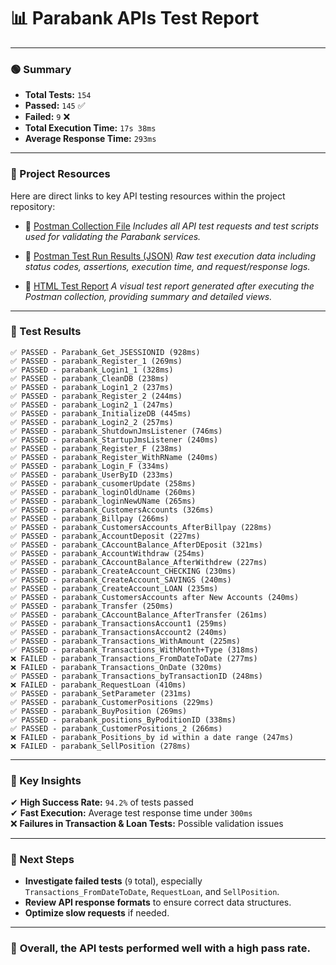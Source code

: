# 📊 Parabank APIs Test Report

---

 ### 🟢 Summary
   - **Total Tests:** `154`  
   - **Passed:** `145` ✅  
   - **Failed:** `9` ❌  
   - **Total Execution Time:** `17s 38ms`  
   - **Average Response Time:** `293ms`

---

 ### 🔗 Project Resources
 
  Here are direct links to key API testing resources within the project repository:
   
   - 📁 [Postman Collection File](https://github.com/Abdelrahman-AA/Automated-Testing-Framework/blob/main/Parabank_APIs_Test/Parabank_APIs_Test.postman.json)  *Includes all API test requests and test scripts used for validating the Parabank services.*
   
   - 📄 [Postman Test Run Results (JSON)](https://github.com/Abdelrahman-AA/Automated-Testing-Framework/blob/main/Parabank_APIs_Test/Parabank_APIs_Test.postman_test_run.json)   *Raw test execution data including status codes, assertions, execution time, and request/response logs.*
   
   - 🧾 [HTML Test Report](https://github.com/Abdelrahman-AA/Automated-Testing-Framework/blob/main/Parabank_APIs_Test/Parabank_APIs_Test.postman_test_run.html)   *A visual test report generated after executing the Postman collection, providing summary and detailed views.*

---

### 📌 Test Results

```
✅ PASSED - Parabank_Get_JSESSIONID (928ms)
✅ PASSED - parabank_Register_1 (269ms)
✅ PASSED - parabank_Login1_1 (328ms)
✅ PASSED - parabank_CleanDB (238ms)
✅ PASSED - parabank_Login1_2 (237ms)
✅ PASSED - parabank_Register_2 (244ms)
✅ PASSED - parabank_Login2_1 (247ms)
✅ PASSED - parabank_InitializeDB (445ms)
✅ PASSED - parabank_Login2_2 (257ms)
✅ PASSED - parabank_ShutdownJmsListener (746ms)
✅ PASSED - parabank_StartupJmsListener (240ms)
✅ PASSED - parabank_Register_F (238ms)
✅ PASSED - parabank_Register_WithRName (240ms)
✅ PASSED - parabank_Login_F (334ms)
✅ PASSED - parabank_UserByID (233ms)
✅ PASSED - parabank_cusomerUpdate (258ms)
✅ PASSED - parabank_loginOldUname (260ms)
✅ PASSED - parabank_loginNewUName (265ms)
✅ PASSED - parabank_CustomersAccounts (326ms)
✅ PASSED - parabank_Billpay (266ms)
✅ PASSED - parabank_CustomersAccounts_AfterBillpay (228ms)
✅ PASSED - parabank_ِAccountDeposit (227ms)
✅ PASSED - parabank_CAccountBalance_AfterDEposit (321ms)
✅ PASSED - parabank_AccountWithdraw (254ms)
✅ PASSED - parabank_CAccountBalance_AfterWithdrew (227ms)
✅ PASSED - parabank_CreateAccount_CHECKING (230ms)
✅ PASSED - parabank_CreateAccount_SAVINGS (240ms)
✅ PASSED - parabank_CreateAccount_LOAN (235ms)
✅ PASSED - parabank_CustomersAccounts after New Accounts (240ms)
✅ PASSED - parabank_Transfer (250ms)
✅ PASSED - parabank_CAccountBalance_AfterTransfer (261ms)
✅ PASSED - parabank_TransactionsAccount1 (259ms)
✅ PASSED - parabank_TransactionsAccount2 (240ms)
✅ PASSED - parabank_Transactions_WithAmount (225ms)
✅ PASSED - parabank_Transactions_WithMonth+Type (318ms)
❌ FAILED - parabank_Transactions_FromDateToDate (277ms)
❌ FAILED - parabank_Transactions_OnDate (320ms)
✅ PASSED - parabank_Transactions_byTransactionID (248ms)
❌ FAILED - parabank_RequestLoan (410ms)
✅ PASSED - parabank_SetParameter (231ms)
✅ PASSED - parabank_CustomerPositions (229ms)
✅ PASSED - parabank_BuyPosition (269ms)
✅ PASSED - parabank_positions_ByPoditionID (338ms)
✅ PASSED - parabank_CustomerPositions_2 (266ms)
❌ FAILED - parabank_Positions_by id within a date range (247ms)
❌ FAILED - parabank_SellPosition (278ms)
```

---

### 📌 Key Insights
✔ **High Success Rate:** `94.2%` of tests passed  
✔ **Fast Execution:** Average test response time under `300ms`  
❌ **Failures in Transaction & Loan Tests:** Possible validation issues  

---

### 📌 Next Steps
- **Investigate failed tests** (`9` total), especially `Transactions_FromDateToDate`, `RequestLoan`, and `SellPosition`.  
- **Review API response formats** to ensure correct data structures.  
- **Optimize slow requests** if needed.  

---

### 📌 **Overall, the API tests performed well with a high pass rate.** 
